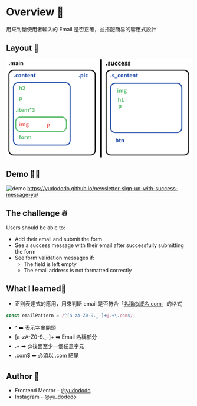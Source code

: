 # Overview 👀

用來判斷使用者輸入的 Email 是否正確，並搭配簡易的響應式設計

## Layout 🌼

![Layout](./assets/images/layout.png)

## Demo 🐻💥

<!-- <div style="display: flex; justify-content:center;">
  <img src="./screenshot_desktop_01.png" style="width: 55%; margin-right:15px;" >
  <img src="./screenshot_mobile_01.png" style="width: 35%;" >
</div>
<br>

<div style="display: flex; justify-content:center;" >
  <img src="./screenshot_desktop_02.png" style="width: 55%; margin-right:15px;" >
  <img src="./screenshot_mobile_02.png" style="width: 35%;">
</div>

<br>

<div style="display:flex; justify-content:center;">
<img src="./screenshot_desktop_03.png" style="width: 55%; margin-right:15px;">
  <img src="./screenshot_mobile_03.png" style="width: 35%;">
</div> -->
![demo](./assets/images/demo.gif)
<https://yudododo.github.io/newsletter-sign-up-with-success-message-yu/>

## The challenge 🔥

Users should be able to:

- Add their email and submit the form
- See a success message with their email after successfully submitting the form
- See form validation messages if:
  - The field is left empty
  - The email address is not formatted correctly

## What I learned💪

- 正則表達式的應用，用來判斷 email 是否符合「名稱@域名.com」的格式

``` javaScript
const emailPattern = /^[a-zA-Z0-9._-]+@.+\.com$/;
```

- ^ ➡️ 表示字串開頭
- [a-zA-Z0-9._-]+ ➡️ Email 名稱部分
- .+ ➡️ @後面至少一個任意字元
- \.com$ ➡️ 必須以 .com 結尾

## Author 🐶

- Frontend Mentor - [@yudododo](https://www.frontendmentor.io/profile/yudododo)
- Instagram - [@yu_dododo](https://www.instagram.com/yu_dododo/)
